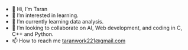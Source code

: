 - 👋 Hi, I’m Taran 
- 👀 I’m interested in learning.
- 🌱 I’m currently learning data analysis.
- 💞️ I’m looking to collaborate on AI, Web development, and coding in C, C++ and Python.
- 📫 How to reach me taranwork221@gmail.com

<!---
Rico45-Vizil/Rico45-Vizil is a ✨ special ✨ repository because its `README.md` (this file) appears on your GitHub profile.
You can click the Preview link to take a look at your changes.
--->
